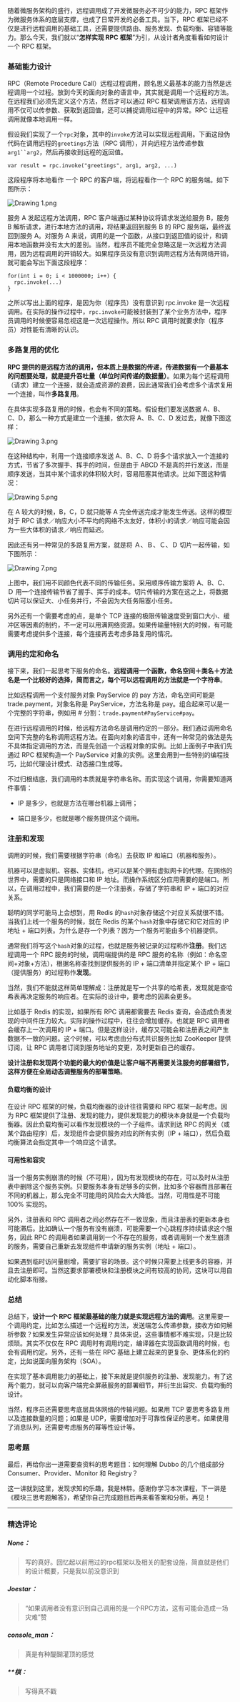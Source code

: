 <p data-nodeid="57629" class="">随着微服务架构的盛行，远程调用成了开发微服务必不可少的能力，RPC 框架作为微服务体系的底层支撑，也成了日常开发的必备工具。当下，RPC 框架已经不仅是进行远程调用的基础工具，还需要提供路由、服务发现、负载均衡、容错等能力。那么今天，我们就以“<strong data-nodeid="57692">怎样实现 RPC 框架</strong>”为引，从设计者角度看看如何设计一个 RPC 框架。</p>
<h3 data-nodeid="57630" class="">基础能力设计</h3>
<p data-nodeid="57631" class="">RPC（Remote Procedure Call）远程过程调用，顾名思义最基本的能力当然是远程调用一个过程。放到今天的面向对象的语言中，其实就是调用一个远程的方法。在远程我们必须先定义这个方法，然后才可以通过 RPC 框架调用该方法，远程调用不仅可以传参数、获取到返回值，还可以捕捉调用过程中的异常。RPC 让远程调用就像本地调用一样。</p>
<p data-nodeid="57632" class="">假设我们实现了一个<code data-backticks="1" data-nodeid="57696">rpc</code>对象，其中的<code data-backticks="1" data-nodeid="57698">invoke</code>方法可以实现远程调用。下面这段伪代码在调用远程的<code data-backticks="1" data-nodeid="57700">greetings</code>方法（RPC 调用），并向远程方法传递参数<code data-backticks="1" data-nodeid="57702">arg1``arg2</code>，然后再接收到远程的返回值。</p>
<pre class="lang-java" data-nodeid="57633"><code data-language="java"><span class="hljs-keyword">var</span> result = rpc.invoke(<span class="hljs-string">"greetings"</span>, arg1, arg2, ...)
</code></pre>
<p data-nodeid="58876">这段程序将本地看作 一个 RPC 的客户端，将远程看作一个 RPC 的服务端。如下图所示：</p>
<p data-nodeid="58877" class=""><img src="https://s0.lgstatic.com/i/image6/M00/40/28/Cgp9HWCjgYmAH8UHAAFonM-fpzM453.png" alt="Drawing 1.png" data-nodeid="58881"></p>



<p data-nodeid="57637" class="">服务 A 发起远程方法调用，RPC 客户端通过某种协议将请求发送给服务 B，服务 B 解析请求，进行本地方法的调用，将结果返回到服务 B 的 RPC 服务端，最终返回到服务 A。对服务 A 来说，调用的是一个函数，从接口到返回值的设计，和调用本地函数并没有太大的差别。当然，程序员不能完全忽略这是一次远程方法调用，因为远程调用的开销较大。如果程序员没有意识到调用远程方法有网络开销，就可能会写出下面这段程序：</p>
<pre class="lang-java" data-nodeid="57638"><code data-language="java"><span class="hljs-keyword">for</span>(<span class="hljs-keyword">int</span> i = <span class="hljs-number">0</span>; i &lt; <span class="hljs-number">1000000</span>; i++) {
  rpc.invoke(...)
}
</code></pre>
<p data-nodeid="57639" class="">之所以写出上面的程序，是因为你（程序员）没有意识到 rpc.invoke 是一次远程调用。在实际的操作过程中，<code data-backticks="1" data-nodeid="57713">rpc.invoke</code>可能被封装到了某个业务方法中，程序员调用的时候便容易忽视这是一次远程操作。所以 RPC 调用时就要求你（程序员）对性能有清晰的认识。</p>
<h3 data-nodeid="57640">多路复用的优化</h3>
<p data-nodeid="57641" class=""><strong data-nodeid="57724">RPC 提供的是远程方法的调用，但本质上是数据的传递，传递数据有一个最基本的问题要处理，就是提升吞吐量（单位时间传递的数据量）</strong>。如果为每个远程调用（请求）建立一个连接，就会造成资源的浪费，因此通常我们会考虑多个请求复用一个连接，叫作<strong data-nodeid="57725">多路复用</strong>。</p>
<p data-nodeid="59566" class="">在具体实现多路复用的时候，也会有不同的策略。假设我们要发送数据 A、B、C、D，那么一种方式是建立一个连接，依次将 A、B、C、D 发过去，就像下图这样：</p>
<p data-nodeid="59567" class=""><img src="https://s0.lgstatic.com/i/image6/M00/40/31/CioPOWCjgaOAUlOMAABy4il5v8s683.png" alt="Drawing 3.png" data-nodeid="59571"></p>



<p data-nodeid="57645" class="">在这种结构中，利用一个连接顺序发送 A、B、C、D 将多个请求放入一个连接的方式，节省了多次握手、挥手的时间，但是由于 ABCD 不是真的并行发送，而是顺序发送，当其中某个请求的体积较大时，容易阻塞其他请求。比如下图这种情况：</p>
<p data-nodeid="59914" class=""><img src="https://s0.lgstatic.com/i/image6/M00/40/28/Cgp9HWCjgb-AbjPcAAB4uqNKiqI048.png" alt="Drawing 5.png" data-nodeid="59917"></p>


<p data-nodeid="57648" class="">在 A 较大的时候，B，C，D 就只能等 A 完全传送完成才能发生传送。这样的模型对于 RPC 请求／响应大小不平均的网络不太友好，体积小的请求／响应可能会因为一些大体积的请求／响应而延迟。</p>
<p data-nodeid="60570">因此还有另一种常见的多路复用方案，就是将 Ａ、Ｂ、Ｃ、Ｄ 切片一起传输，如下图所示：</p>
<p data-nodeid="60571" class="te-preview-highlight"><img src="https://s0.lgstatic.com/i/image6/M00/40/29/Cgp9HWCjgguARpfEAAENqpybwLU268.png" alt="Drawing 7.png" data-nodeid="60575"></p>



<p data-nodeid="57652">上图中，我们用不同颜色代表不同的传输任务。采用顺序传输方案将 A、B、C、Ｄ 用一个连接传输节省了握手、挥手的成本。切片传输的方案在这之上，将数据切片可以保证大、小任务并行，不会因为大任务阻塞小任务。</p>
<p data-nodeid="57653">另外还有一个需要考虑的点，是单个 TCP 连接的极限传输速度受到窗口大小、缓冲区等因素的制约，不一定可以用满网络资源。如果传输量特别大的时候，有可能需要考虑提供多个连接，每个连接再去考虑多路复用的情况。</p>
<h3 data-nodeid="57654">调用约定和命名</h3>
<p data-nodeid="57655">接下来，我们一起思考下服务的命名。<strong data-nodeid="57756">远程调用一个函数，命名空间＋类名＋方法名是一个比较好的选择，简而言之，每个可以远程调用的方法就是一个字符串</strong>。</p>
<p data-nodeid="57656">比如远程调用一个支付服务对象 PayService 的 pay 方法，命名空间可能是 trade.payment，对象名称是 PayService，方法名称是 pay。组合起来可以是一个完整的字符串，例如用 # 分割：<code data-backticks="1" data-nodeid="57758">trade.payment#PayService#pay</code>。</p>
<p data-nodeid="57657">在进行远程调用的时候，给远程方法命名是调用约定的一部分。我们通过调用命名空间下完整的名称调用远程方法。在面向对象的语言中，还有一种常见的做法是先不具体指定调用的方法，而是先创造一个远程对象的实例。比如上面例子中我们先通过 RPC 框架构造一个 PayService 对象的实例。这里会用到一些特别的编程技巧，比如代理设计模式、动态接口生成等。</p>
<p data-nodeid="57658">不过归根结底，我们调用的本质就是字符串名称。而实现这个调用，你需要知道两件事情：</p>
<ul data-nodeid="57659">
<li data-nodeid="57660">
<p data-nodeid="57661">IP 是多少，也就是方法在哪台机器上调用；</p>
</li>
<li data-nodeid="57662">
<p data-nodeid="57663">端口是多少，也就是哪个服务提供这个调用。</p>
</li>
</ul>
<h3 data-nodeid="57664">注册和发现</h3>
<p data-nodeid="57665">调用的时候，我们需要根据字符串（命名）去获取 IP 和端口（机器和服务）。</p>
<p data-nodeid="57666">机器可以是虚拟机、容器、实体机，也可以是某个拥有虚拟网卡的代理。在网络的世界中，需要的只是网络接口和 IP 地址。而操作系统区分应用需要的是端口。所以，在调用过程中，我们需要的是一个注册表，存储了字符串和 IP + 端口的对应关系。</p>
<p data-nodeid="57667">聪明的同学可能马上会想到，用 Redis 的<code data-backticks="1" data-nodeid="57768">hash</code>对象存储这个对应关系就很不错。当我们上线一个服务的时候，就在 Redis 的某个<code data-backticks="1" data-nodeid="57770">hash</code>对象中存储它和它对应的 IP 地址 + 端口列表。为什么是存一个列表？因为一个服务可能由多个机器提供。</p>
<p data-nodeid="57668">通常我们将写这个<code data-backticks="1" data-nodeid="57773">hash</code>对象的过程，也就是服务被记录的过程称作<strong data-nodeid="57783">注册</strong>。我们远程调用一个 RPC 服务的时候，调用端提供的是 RPC 服务的名称（例如：命名空间+对象+方法），根据名称查找到提供服务的 IP + 端口清单并指定某个 IP + 端口（提供服务）的过程称作<strong data-nodeid="57784">发现</strong>。</p>
<p data-nodeid="57669">当然，我们不能就这样简单理解成：注册就是写一个共享的哈希表，发现就是查哈希表再决定服务的响应者。在实际的设计中，要考虑的因素会更多。</p>
<p data-nodeid="57670">比如基于 Redis 的实现，如果所有 RPC 调用都需要去 Redis 查询，会造成负责发现的中间件压力较大。实际的操作过程中，往往会增加缓存。也就是 RPC 调用者会缓存上一次调用的 IP + 端口。但是这样设计，缓存又可能会和注册表之间产生数据不一致的问题。这个时候，可以考虑由分布式共识服务比如 ZooKeeper 提供订阅，让 RPC 调用者订阅到服务地址的变更，及时更新自己的缓存。</p>
<p data-nodeid="57671"><strong data-nodeid="57791">设计注册和发现两个功能的最大的价值是让客户端不再需要关注服务的部署细节，这样方便在全局动态调整服务的部署策略</strong>。</p>
<h4 data-nodeid="57672">负载均衡的设计</h4>
<p data-nodeid="57673">在设计 RPC 框架的时候，负载均衡器的设计往往需要和 RPC 框架一起考虑。因为 RPC 框架提供了注册、发现的能力，提供发现能力的模块本身就是一个负载均衡器。因此负载均衡可以看作发现模块的一个子组件。请求到达 RPC 的网关（或某个路由程序）后，发现组件会提供服务对应的所有实例（IP + 端口），然后负载均衡算法会指定其中一个响应这个请求。</p>
<h4 data-nodeid="57674">可用性和容灾</h4>
<p data-nodeid="57675">当一个服务实例崩溃的时候（不可用），因为有发现模块的存在，可以及时从注册表中删除这个服务实例。只要服务本身有足够多的实例，比如多个容器而且部署在不同的机器上，那么完全不可能用的风险会大大降低。当然，可用性是不可能 100% 实现的。</p>
<p data-nodeid="57676">另外，注册表和 RPC 调用者之间必然存在不一致现象，而且注册表的更新本身也可能滞后。比如确认一个服务有没有崩溃，可能需要一个心跳程序持续请求这个服务，因此 RPC 的调用者如果调用到一个不存在的服务，或者调用到一个发生崩溃的服务，需要自己重新去发现组件申请新的服务实例（地址 + 端口）。</p>
<p data-nodeid="57677">如果遇到临时访问量剧增，需要扩容的场景。这个时候只需要上线更多的容器，并且去注册即可。当然这要求部署模块和注册模块之间有较高的协同，这块可以用自动化脚本衔接。</p>
<h3 data-nodeid="57678">总结</h3>
<p data-nodeid="57679">总结下，<strong data-nodeid="57804">设计一个 RPC 框架最基础的能力就是实现远程方法的调用</strong>。这里需要一个调用约定，比如怎么描述一个远程的方法，发送端怎么传递参数，接收方如何解析参数？如果发生异常应该如何处理？具体来说，这些事情都不难实现，只是比较烦琐。其实不仅仅在 RPC 调用时有调用约定，编译器在实现函数调用的时候，也会有调用约定。另外，还有一些在 RPC 基础上建立起来的更复杂、更体系化的约定，比如说面向服务架构（SOA）。</p>
<p data-nodeid="57680">在实现了基本调用能力的基础上，接下来就是提供服务的注册、发现能力。有了这两个能力，就可以向客户端完全屏蔽服务的部署细节，并衍生出容灾、负载均衡的设计。</p>
<p data-nodeid="57681">当然，程序员还需要思考底层具体网络的传输问题。如果用 TCP 要思考多路复用以及连接数量的问题；如果是 UDP，需要增加对于可靠性保证的思考。如果使用了消息队列，还需要考虑服务的幂等性设计等。</p>
<h3 data-nodeid="57682">思考题</h3>
<p data-nodeid="57683">最后，再给你出一道需要查资料的思考题目：如何理解 Dubbo 的几个组成部分 Consumer、Provider、Monitor 和 Registry？</p>
<p data-nodeid="57684">这一讲就到这里，发现求知的乐趣，我是林䭽。感谢你学习本次课程，下一讲是《模块三思考题解答》，希望你自己完成题目后再来看答案和分析。再见！</p>

---

### 精选评论

##### None：
> 写的真好。回忆起以前用过的rpc框架以及相关的配套设施，简直就是他们的设计概要，只是我以前没意识到

##### Joestar：
> “如果调用者没有意识到自己调用的是一个RPC方法，这有可能会造成一场灾难”赞

##### console_man：
> 真是有种醍醐灌顶的感觉

##### **棋：
> 写得真不戳

